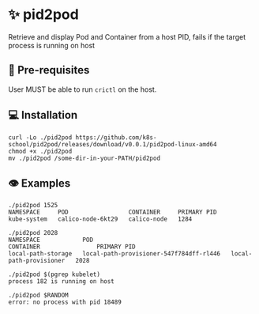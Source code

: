 # ✨ pid2pod

Retrieve and display Pod and Container from a host PID, fails if the target process is running on host

## 🏁 Pre-requisites

User MUST be able to run `crictl` on the host.

## 💻 Installation

```shell
curl -Lo ./pid2pod https://github.com/k8s-school/pid2pod/releases/download/v0.0.1/pid2pod-linux-amd64
chmod +x ./pid2pod
mv ./pid2pod /some-dir-in-your-PATH/pid2pod
```

## 👁️ Examples

```shell
./pid2pod 1525
NAMESPACE     POD                 CONTAINER     PRIMARY PID
kube-system   calico-node-6kt29   calico-node   1284

./pid2pod 2028
NAMESPACE            POD                                       CONTAINER                PRIMARY PID
local-path-storage   local-path-provisioner-547f784dff-rl446   local-path-provisioner   2028

./pid2pod $(pgrep kubelet)
process 182 is running on host

./pid2pod $RANDOM
error: no process with pid 18489
```
